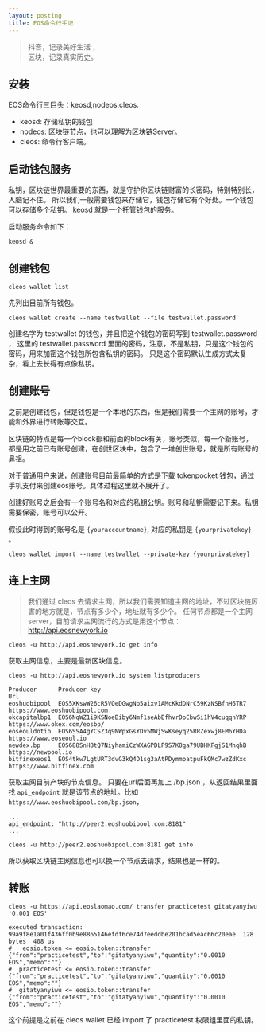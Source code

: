 ```yaml
---
layout: posting
title: EOS命令行手记
---
```


> 抖音，记录美好生活；  
> 区块，记录真实历史。

## 安装

EOS命令行三巨头：keosd,nodeos,cleos.

- keosd: 存储私钥的钱包
- nodeos: 区块链节点，也可以理解为区块链Server。
- cleos: 命令行客户端。

## 启动钱包服务

私钥，区块链世界最重要的东西，就是守护你区块链财富的长密码，特别特别长，人脑记不住。
所以我们一般需要钱包来存储它，钱包存储它有个好处。一个钱包可以存储多个私钥。
keosd 就是一个托管钱包的服务。

启动服务命令如下：

```
keosd &
```

## 创建钱包


```
cleos wallet list
```

先列出目前所有钱包。

```
cleos wallet create --name testwallet --file testwallet.password
```

创建名字为 testwallet 的钱包，并且把这个钱包的密码写到 testwallet.password ，
这里的 testwallet.password 里面的密码，注意，不是私钥，只是这个钱包的密码，用来加密这个钱包所包含私钥的密码。
只是这个密码默认生成方式太复杂，看上去长得有点像私钥。

## 创建账号

之前是创建钱包，但是钱包是一个本地的东西，但是我们需要一个主网的账号，才能和外界进行转账等交互。

区块链的特点是每一个block都和前面的block有关，账号类似，每一个新账号，都是用之前已有账号创建，在创世区块中，包含了一堆创世账号，就是所有账号的鼻祖。

对于普通用户来说，创建账号目前最简单的方式是下载 tokenpocket 钱包，通过手机支付来创建eos账号。具体过程这里就不展开了。

创建好账号之后会有一个账号名和对应的私钥公钥。账号和私钥需要记下来。私钥需要保密，账号可以公开。

假设此时得到的账号名是 `{youraccountname}`, 对应的私钥是 `{yourprivatekey}` 。

```
cleos wallet import --name testwallet --private-key {yourprivatekey}
```

## 连上主网

> 我们通过 cleos 去请求主网，所以我们需要知道主网的地址，不过区块链厉害的地方就是，节点有多少个，地址就有多少个。
> 任何节点都是一个主网server，目前请求主网流行的方式是用这个节点：http://api.eosnewyork.io 

```
cleos -u http://api.eosnewyork.io get info
```

获取主网信息，主要是最新区块信息。

```
cleos -u http://api.eosnewyork.io system listproducers

Producer      Producer key                                              Url
eoshuobipool  EOS5XKswW26cR5VQeDGwgNb5aixv1AMcKkdDNrC59KzNSBfnH6TR7     https://www.eoshuobipool.com
okcapitalbp1  EOS6NqWZ1i9KSNoeBiby6Nmf1seAbEfhvrDoCbwSi1hV4cuqqnYRP     https://www.okex.com/eosbp/
eoseouldotio  EOS6SSA4gYCSZ3q9NWpxGsYDv5MWjSwKseyq25RRZexwj8EM6YHDa     https://www.eoseoul.io
newdex.bp     EOS688SnH8tQ7NiyhamiCzWXAGPDLF9S7K8ga79UBHKFgjS1MhqhB     https://newpool.io
bitfinexeos1  EOS4tkw7LgtURT3dvG3kQ4D1sg3aAtPDymmoatpuFkQMc7wzZdKxc     https://www.bitfinex.com
```

获取主网目前产块的节点信息。
只要在url后面再加上 /bp.json ，从返回结果里面找 `api_endpoint` 就是该节点的地址。比如 `https://www.eoshuobipool.com/bp.json`，

```
...
api_endpoint: "http://peer2.eoshuobipool.com:8181"
...
```

```
cleos -u http://peer2.eoshuobipool.com:8181 get info
```

所以获取区块链主网信息也可以换一个节点去请求，结果也是一样的。

## 转账 

```
cleos -u https://api.eoslaomao.com/ transfer practicetest gitatyanyiwu '0.001 EOS'

executed transaction: 99a9f8e1a01f436ff0b9e8865146efdf6ce74d7eeddbe201bcad5eac66c20eae  128 bytes  408 us
#   eosio.token <= eosio.token::transfer        {"from":"practicetest","to":"gitatyanyiwu","quantity":"0.0010 EOS","memo":""}
#  practicetest <= eosio.token::transfer        {"from":"practicetest","to":"gitatyanyiwu","quantity":"0.0010 EOS","memo":""}
#  gitatyanyiwu <= eosio.token::transfer        {"from":"practicetest","to":"gitatyanyiwu","quantity":"0.0010 EOS","memo":""}
```

这个前提是之前在 cleos wallet 已经 import 了 practicetest 权限组里面的私钥。

